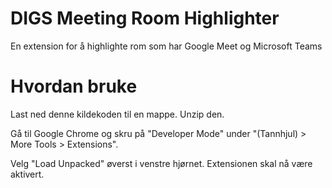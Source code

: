 # DIGS Meeting Room Highlighter

En extension for å highlighte rom som har Google Meet og Microsoft Teams

# Hvordan bruke

Last ned denne kildekoden til en mappe. Unzip den.

Gå til Google Chrome og skru på "Developer Mode" under "(Tannhjul) > More Tools > Extensions".

Velg "Load Unpacked" øverst i venstre hjørnet. Extensionen skal nå være aktivert.